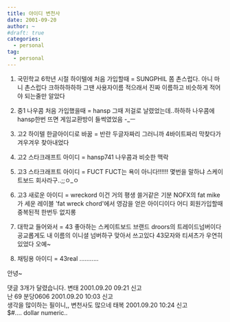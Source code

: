 ```yaml
---
title: 아이디 변천사
date: 2001-09-20
author: ~
#draft: true
categories:
  - personal
tag:
  - personal
---
```




1. 국민학교 6학년 시절 하이텔에 처음 가입할때 = SUNGPHIL
쫌 촌스럽다. 아니 마니 촌스럽다 크하하하하하
그땐 사용자이름 적으래서 진짜 이름하고 비슷하게 적어야 되는줄만 알았다

2. 중1 나우콤 처음 가입했을때 = hansp
그때 저걸로 날렸었는데..하하하
나우콤에 hansp한번 뜨면 게임교환방이 들썩였었음 -_ㅡ

3. 고2 하이텔 한글아이디로 바꿈 = 반란
두글자짜리 그러니까 4바이트짜리 막찾다가 겨우겨우 찾아내었다

4. 고2 스타크래프트 아이디 = hansp741
나우콤과 비슷한 맥락

5. 고3 스타크래프트 아이디 = FUCT
FUCT는 욕이 아니다!!!!!! 몇번을 말하냐
스케이트보드 회사라구..;;ㅇ_ㅇ

6. 고3 새로운 아이디 = wreckord
이건 거의 평생 쓸거같은 기분
NOFX의 fat mike가 세운 레이블 'fat wreck chord'에서 영감을 얻은 아이디이다
어디 회원가입할때 중복된적 한번두 없지롱

7. 대학교 들어와서 = 43
좋아하는 스케이트보드 브랜드 droors의 트레이드넘버이다
공교롭게도 내 이름의 이니셜 넘버하구 맞아서 쓰고있다
43모자와 티셔츠가 우연히 있었다 오예~

8. 채팅용 아이디 = 43real
...........

안녕~


 댓글  3개가 달렸습니다.
 변태 2001.09.20 09:21 신고   
난 69
 분당0606 2001.09.20 10:03 신고   
생각을 많이하는 필이니,, 변천사도 많으네
 태복 2001.09.20 10:24 신고   
$#.... dollar numeric..




